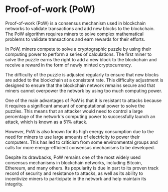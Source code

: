 # Proof-of-work (PoW)

Proof-of-work (PoW) is a consensus mechanism used in blockchain networks to validate transactions and add new blocks to the blockchain. The PoW algorithm requires miners to solve complex mathematical problems to validate transactions and earn rewards for their efforts.

In PoW, miners compete to solve a cryptographic puzzle by using their computing power to perform a series of calculations. The first miner to solve the puzzle earns the right to add a new block to the blockchain and receive a reward in the form of newly minted cryptocurrency.

The difficulty of the puzzle is adjusted regularly to ensure that new blocks are added to the blockchain at a consistent rate. This difficulty adjustment is designed to ensure that the blockchain network remains secure and that miners cannot overpower the network by using too much computing power.

One of the main advantages of PoW is that it is resistant to attacks because it requires a significant amount of computational power to solve the puzzles. This means that an attacker would need to control a large percentage of the network's computing power to successfully launch an attack, which is known as a 51% attack.

However, PoW is also known for its high energy consumption due to the need for miners to use large amounts of electricity to power their computers. This has led to criticism from some environmental groups and calls for more energy-efficient consensus mechanisms to be developed.

Despite its drawbacks, PoW remains one of the most widely used consensus mechanisms in blockchain networks, including Bitcoin, Ethereum, and many others. Its popularity is due in part to its proven track record of security and resistance to attacks, as well as its ability to incentivize miners to participate in the network and help maintain its integrity.
